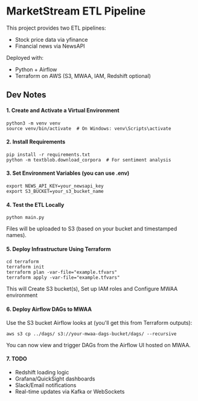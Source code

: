 # MarketStream ETL Pipeline

This project provides two ETL pipelines:
- Stock price data via yfinance
- Financial news via NewsAPI

Deployed with:
- Python + Airflow
- Terraform on AWS (S3, MWAA, IAM, Redshift optional)

## Dev Notes
#### 1. Create and Activate a Virtual Environment
```
python3 -m venv venv
source venv/bin/activate  # On Windows: venv\Scripts\activate
```
#### 2. Install Requirements
```
pip install -r requirements.txt
python -m textblob.download_corpora  # For sentiment analysis
```
#### 3. Set Environment Variables (you can use .env)
```
export NEWS_API_KEY=your_newsapi_key
export S3_BUCKET=your_s3_bucket_name
```
#### 4. Test the ETL Locally
```
python main.py
```
Files will be uploaded to S3 (based on your bucket and timestamped names).  
#### 5. Deploy Infrastructure Using Terraform
```
cd terraform
terraform init
terraform plan -var-file="example.tfvars"
terraform apply -var-file="example.tfvars"
```
This will Create S3 bucket(s), Set up IAM roles and Configure MWAA environment
#### 6. Deploy Airflow DAGs to MWAA
Use the S3 bucket Airflow looks at (you'll get this from Terraform outputs):
```
aws s3 cp ../dags/ s3://your-mwaa-dags-bucket/dags/ --recursive
```
You can now view and trigger DAGs from the Airflow UI hosted on MWAA.
#### 7. TODO
- Redshift loading logic
- Grafana/QuickSight dashboards
- Slack/Email notifications
- Real-time updates via Kafka or WebSockets
